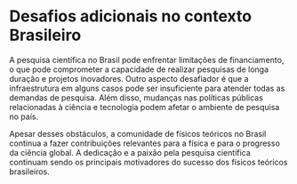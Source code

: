 # Desafios adicionais no contexto Brasileiro

A pesquisa científica no Brasil pode enfrentar limitações de financiamento, o que pode comprometer a capacidade de realizar pesquisas de longa duração e projetos inovadores. Outro aspecto desafiador é que a infraestrutura em alguns casos pode ser insuficiente para atender todas as demandas de pesquisa. Além disso, mudanças nas políticas públicas relacionadas à ciência e tecnologia podem afetar o ambiente de pesquisa no país.

Apesar desses obstáculos, a comunidade de físicos teóricos no Brasil continua a fazer contribuições relevantes para a física e para o progresso da ciência global. A dedicação e a paixão pela pesquisa científica continuam sendo os principais motivadores do sucesso dos físicos teóricos brasileiros.